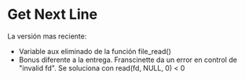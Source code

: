 # Get Next Line
La versión mas reciente:
- Variable aux eliminado de la función file_read()
- Bonus diferente a la entrega. Franscinette da un error en control de "invalid fd". Se soluciona con read(fd, NULL, 0) < 0
